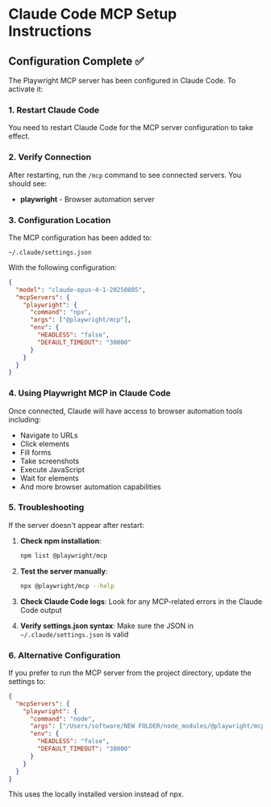 # Claude Code MCP Setup Instructions

## Configuration Complete ✅

The Playwright MCP server has been configured in Claude Code. To activate it:

### 1. Restart Claude Code
You need to restart Claude Code for the MCP server configuration to take effect.

### 2. Verify Connection
After restarting, run the `/mcp` command to see connected servers. You should see:
- **playwright** - Browser automation server

### 3. Configuration Location
The MCP configuration has been added to:
```
~/.claude/settings.json
```

With the following configuration:
```json
{
  "model": "claude-opus-4-1-20250805",
  "mcpServers": {
    "playwright": {
      "command": "npx",
      "args": ["@playwright/mcp"],
      "env": {
        "HEADLESS": "false",
        "DEFAULT_TIMEOUT": "30000"
      }
    }
  }
}
```

### 4. Using Playwright MCP in Claude Code

Once connected, Claude will have access to browser automation tools including:
- Navigate to URLs
- Click elements
- Fill forms
- Take screenshots
- Execute JavaScript
- Wait for elements
- And more browser automation capabilities

### 5. Troubleshooting

If the server doesn't appear after restart:

1. **Check npm installation**:
   ```bash
   npm list @playwright/mcp
   ```

2. **Test the server manually**:
   ```bash
   npx @playwright/mcp --help
   ```

3. **Check Claude Code logs**:
   Look for any MCP-related errors in the Claude Code output

4. **Verify settings.json syntax**:
   Make sure the JSON in `~/.claude/settings.json` is valid

### 6. Alternative Configuration

If you prefer to run the MCP server from the project directory, update the settings to:
```json
{
  "mcpServers": {
    "playwright": {
      "command": "node",
      "args": ["/Users/software/NEW FOLDER/node_modules/@playwright/mcp/cli.js"],
      "env": {
        "HEADLESS": "false",
        "DEFAULT_TIMEOUT": "30000"
      }
    }
  }
}
```

This uses the locally installed version instead of npx.